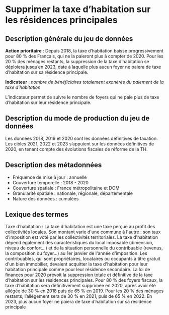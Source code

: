 # Supprimer la taxe d’habitation sur les résidences principales
## Description générale du jeu de données 
**Action prioritaire** : Depuis 2018, la taxe d’habitation baisse progressivement pour 80 % des Français, qui ne la paieront plus à compter de 2020. Pour les 20 % des ménages restants, la suppression de la taxe d’habitation se déploiera jusqu’en 2023, date à laquelle plus aucun foyer ne paiera de taxe d’habitation sur sa résidence principale. 

**Indicateur** : *nombre de bénéficiaires totalement exonérés du paiement de la taxe d’habitation*

L’indicateur permet de suivre le nombre de foyers qui ne paie plus de taxe d’habitation sur leur résidence principale.

## Description du mode de production du jeu de données 
Les données 2018, 2019 et 2020 sont les données définitives de taxation. Les cibles 2021, 2022 et 2023 s’appuient sur les données définitives de 2020, en tenant compte des évolutions fiscales de réforme de la TH.

## Description des métadonnées 

-	Fréquence de mise à jour : annuelle
-	Couverture temporelle : 2018 - 2020
-	Couverture spatiale : France métropolitaine et DOM
-	Granularité spatiale : nationale, régionale, départementale
-	Nature des données : cumulées

## Lexique des termes 
Taxe d’habitation : La taxe d'habitation est une taxe perçue au profit des collectivités locales. Son montant varie d'une commune à l'autre : son taux d'imposition est voté par les collectivités territoriales. La taxe d'habitation dépend également des caractéristiques du local imposable (dimension, niveau de confort...) et de la situation personnelle du contribuable  (revenus, la composition du foyer...) au 1er janvier de l'année d'imposition. Les contribuables, qui sont propriétaires, locataires ou occupants à titre gratuit d'un bien immobilier, devaient acquitter la taxe d'habitation pour leur habitation principale comme pour leur résidence secondaire. La loi de finances pour 2020 prévoit la suppression totale et définitive de la taxe d’habitation sur les résidences principales. Pour 80 % des foyers fiscaux, la taxe d’habitation sera définitivement supprimée en 2020, après avoir été allégée de 30 % en 2018 puis de 65 % en 2019. Pour les 20 % des ménages restants, l’allègement sera de 30 % en 2021, puis de 65 % en 2022. En 2023, plus aucun foyer ne paiera de taxe d’habitation sur sa résidence principale